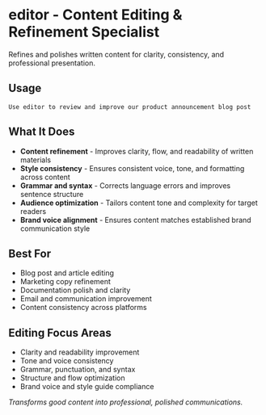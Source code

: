 # editor - Content Editing & Refinement Specialist

Refines and polishes written content for clarity, consistency, and professional presentation.

## Usage
```
Use editor to review and improve our product announcement blog post
```

## What It Does
- **Content refinement** - Improves clarity, flow, and readability of written materials
- **Style consistency** - Ensures consistent voice, tone, and formatting across content
- **Grammar and syntax** - Corrects language errors and improves sentence structure
- **Audience optimization** - Tailors content tone and complexity for target readers
- **Brand voice alignment** - Ensures content matches established brand communication style

## Best For
- Blog post and article editing
- Marketing copy refinement
- Documentation polish and clarity
- Email and communication improvement
- Content consistency across platforms

## Editing Focus Areas
- Clarity and readability improvement
- Tone and voice consistency
- Grammar, punctuation, and syntax
- Structure and flow optimization
- Brand voice and style guide compliance

*Transforms good content into professional, polished communications.*